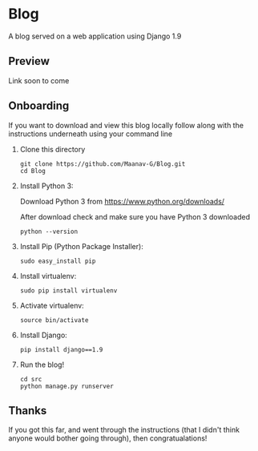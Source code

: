 # Blog
A blog served on a web application using Django 1.9

## Preview 
Link soon to come 

## Onboarding 
If you want to download and view this blog locally follow along with the instructions underneath using your command line

1. Clone this directory
    ```
    git clone https://github.com/Maanav-G/Blog.git
    cd Blog
    ```

2. Install Python 3:

    Download Python 3 from https://www.python.org/downloads/

    After download check and make sure you have Python 3 downloaded
    ```
    python --version
    ```

3. Install Pip (Python Package Installer):
    ```
    sudo easy_install pip
    ```

4. Install virtualenv:
    ```
    sudo pip install virtualenv
    ```
    
5. Activate virtualenv:
    ```
    source bin/activate
    ```
    
6. Install Django:
    ```
    pip install django==1.9
    ```


7. Run the blog!
    ```
    cd src
    python manage.py runserver
    ```

## Thanks 
If you got this far, and went through the instructions (that I didn't think anyone would bother going through), then congratualations! 

